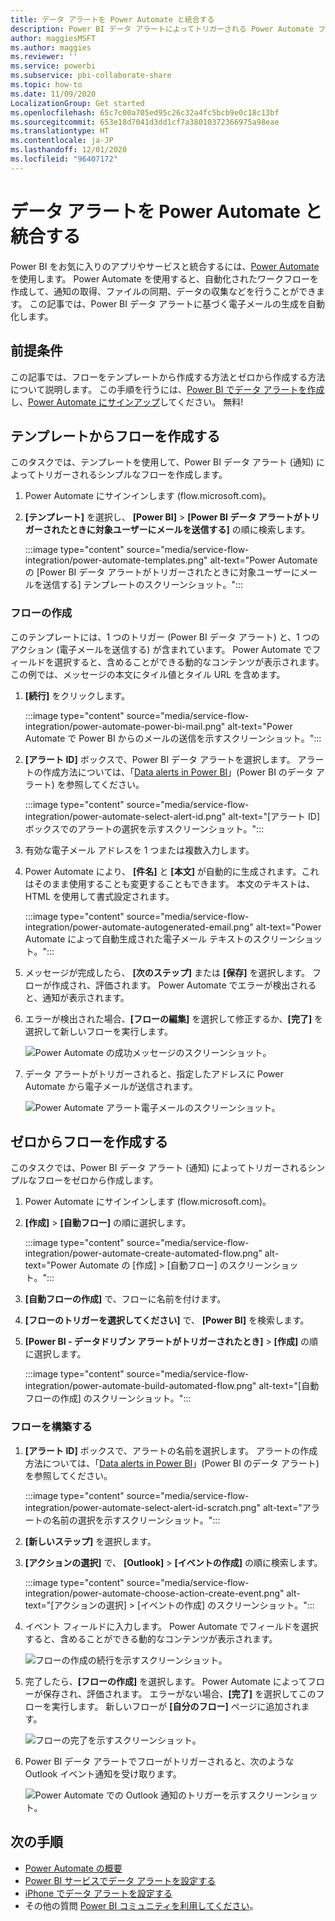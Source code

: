 ```yaml
---
title: データ アラートを Power Automate と統合する
description: Power BI データ アラートによってトリガーされる Power Automate フローを作成する方法について説明します。
author: maggiesMSFT
ms.author: maggies
ms.reviewer: ''
ms.service: powerbi
ms.subservice: pbi-collaborate-share
ms.topic: how-to
ms.date: 11/09/2020
LocalizationGroup: Get started
ms.openlocfilehash: 65c7c00a705ed95c26c32a4fc5bcb9e0c18c13bf
ms.sourcegitcommit: 653e18d7041d3dd1cf7a38010372366975a98eae
ms.translationtype: HT
ms.contentlocale: ja-JP
ms.lasthandoff: 12/01/2020
ms.locfileid: "96407172"
---
```

# <a name="integrate-data-alerts-with-power-automate"></a>データ アラートを Power Automate と統合する

Power BI をお気に入りのアプリやサービスと統合するには、[Power Automate](/power-automate/getting-started) を使用します。 Power Automate を使用すると、自動化されたワークフローを作成して、通知の取得、ファイルの同期、データの収集などを行うことができます。 この記事では、Power BI データ アラートに基づく電子メールの生成を自動化します。

## <a name="prerequisites"></a>前提条件
この記事では、フローをテンプレートから作成する方法とゼロから作成する方法について説明します。 この手順を行うには、[Power BI でデータ アラートを作成](../create-reports/service-set-data-alerts.md)し、[Power Automate にサインアップ](https://flow.microsoft.com/#home-signup)してください。 無料!

## <a name="create-a-flow-from-a-template"></a>テンプレートからフローを作成する
このタスクでは、テンプレートを使用して、Power BI データ アラート (通知) によってトリガーされるシンプルなフローを作成します。

1. Power Automate にサインインします (flow.microsoft.com)。
2. **[テンプレート]** を選択し、 **[Power BI]**  >  **[Power BI データ アラートがトリガーされたときに対象ユーザーにメールを送信する]** の順に検索します。
   
    :::image type="content" source="media/service-flow-integration/power-automate-templates.png" alt-text="Power Automate の [Power BI データ アラートがトリガーされたときに対象ユーザーにメールを送信する] テンプレートのスクリーンショット。":::

### <a name="build-the-flow"></a>フローの作成
このテンプレートには、1 つのトリガー (Power BI データ アラート) と、1 つのアクション (電子メールを送信する) が含まれています。 Power Automate でフィールドを選択すると、含めることができる動的なコンテンツが表示されます。  この例では、メッセージの本文にタイル値とタイル URL を含めます。

1. **[続行]** をクリックします。

    :::image type="content" source="media/service-flow-integration/power-automate-power-bi-mail.png" alt-text="Power Automate で Power BI からのメールの送信を示すスクリーンショット。":::

1. **[アラート ID]** ボックスで、Power BI データ アラートを選択します。 アラートの作成方法については、「[Data alerts in Power BI](../create-reports/service-set-data-alerts.md)」(Power BI のデータ アラート) を参照してください。
   
    :::image type="content" source="media/service-flow-integration/power-automate-select-alert-id.png" alt-text="[アラート ID] ボックスでのアラートの選択を示すスクリーンショット。":::
2. 有効な電子メール アドレスを 1 つまたは複数入力します。

3. Power Automate により、 **[件名]** と **[本文]** が自動的に生成されます。これはそのまま使用することも変更することもできます。 本文のテキストは、HTML を使用して書式設定されます。

    :::image type="content" source="media/service-flow-integration/power-automate-autogenerated-email.png" alt-text="Power Automate によって自動生成された電子メール テキストのスクリーンショット。":::

1. メッセージが完成したら、 **[次のステップ]** または **[保存]** を選択します。  フローが作成され、評価されます。  Power Automate でエラーが検出されると、通知が表示されます。
2. エラーが検出された場合、**[フローの編集]** を選択して修正するか、**[完了]** を選択して新しいフローを実行します。
   
   ![Power Automate の成功メッセージのスクリーンショット。](media/service-flow-integration/power-bi-flow-running.png)
5. データ アラートがトリガーされると、指定したアドレスに Power Automate から電子メールが送信されます。  
   
   ![Power Automate アラート電子メールのスクリーンショット。](media/service-flow-integration/power-bi-flow-email2.png)

## <a name="create-a-flow-from-scratch"></a>ゼロからフローを作成する
このタスクでは、Power BI データ アラート (通知) によってトリガーされるシンプルなフローをゼロから作成します。

1. Power Automate にサインインします (flow.microsoft.com)。
2. **[作成]**  >  **[自動フロー]** の順に選択します。

    :::image type="content" source="media/service-flow-integration/power-automate-create-automated-flow.png" alt-text="Power Automate の [作成] > [自動フロー] のスクリーンショット。":::   
3. **[自動フローの作成]** で、フローに名前を付けます。
1. **[フローのトリガーを選択してください]** で、 **[Power BI]** を検索します。
1. **[Power BI - データドリブン アラートがトリガーされたとき]**  >  **[作成]** の順に選択します。

    :::image type="content" source="media/service-flow-integration/power-automate-build-automated-flow.png" alt-text="[自動フローの作成] のスクリーンショット。":::

### <a name="build-your-flow"></a>フローを構築する
1. **[アラート ID]** ボックスで、アラートの名前を選択します。 アラートの作成方法については、「[Data alerts in Power BI](../create-reports/service-set-data-alerts.md)」(Power BI のデータ アラート) を参照してください。

    :::image type="content" source="media/service-flow-integration/power-automate-select-alert-id-scratch.png" alt-text="アラートの名前の選択を示すスクリーンショット。":::   

2. **[新しいステップ]** を選択します。
   
3. **[アクションの選択]** で、 **[Outlook]**  >  **[イベントの作成]** の順に検索します。

    :::image type="content" source="media/service-flow-integration/power-automate-choose-action-create-event.png" alt-text="[アクションの選択] > [イベントの作成] のスクリーンショット。":::   
4. イベント フィールドに入力します。 Power Automate でフィールドを選択すると、含めることができる動的なコンテンツが表示されます。
   
   ![フローの作成の続行を示すスクリーンショット。](media/service-flow-integration/power-bi-flow-event.png)
5. 完了したら、**[フローの作成]** を選択します。  Power Automate によってフローが保存され、評価されます。 エラーがない場合、**[完了]** を選択してこのフローを実行します。  新しいフローが **[自分のフロー]** ページに追加されます。
   
   ![フローの完了を示すスクリーンショット。](media/service-flow-integration/power-bi-flow-running.png)
6. Power BI データ アラートでフローがトリガーされると、次のような Outlook イベント通知を受け取ります。
   
    ![Power Automate での Outlook 通知のトリガーを示すスクリーンショット。](media/service-flow-integration/power-bi-flow-notice.png)

## <a name="next-steps"></a>次の手順
* [Power Automate の概要](/power-automate/getting-started/)
* [Power BI サービスでデータ アラートを設定する](../create-reports/service-set-data-alerts.md)
* [iPhone でデータ アラートを設定する](../consumer/mobile/mobile-set-data-alerts-in-the-mobile-apps.md)
* その他の質問 [Power BI コミュニティを利用してください](https://community.powerbi.com/)。
